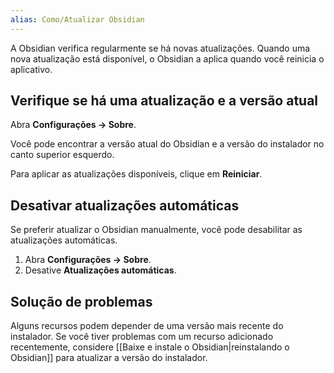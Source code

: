 ```yaml
---
alias: Como/Atualizar Obsidian
---
```


A Obsidian verifica regularmente se há novas atualizações. Quando uma nova atualização está disponível, o Obsidian a aplica quando você reinicia o aplicativo.

## Verifique se há uma atualização e a versão atual

Abra **Configurações → Sobre**.

Você pode encontrar a versão atual do Obsidian e a versão do instalador no canto superior esquerdo.

Para aplicar as atualizações disponíveis, clique em **Reiniciar**.

## Desativar atualizações automáticas

Se preferir atualizar o Obsidian manualmente, você pode desabilitar as atualizações automáticas.

1. Abra **Configurações → Sobre**.
2. Desative **Atualizações automáticas**.

## Solução de problemas

Alguns recursos podem depender de uma versão mais recente do instalador. Se você tiver problemas com um recurso adicionado recentemente, considere [[Baixe e instale o Obsidian|reinstalando o Obsidian]] para atualizar a versão do instalador.